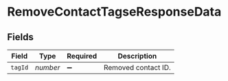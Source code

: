 # RemoveContactTagseResponseData


## Fields

| Field               | Type                | Required            | Description         |
| ------------------- | ------------------- | ------------------- | ------------------- |
| `tagId`             | *number*            | :heavy_minus_sign:  | Removed contact ID. |